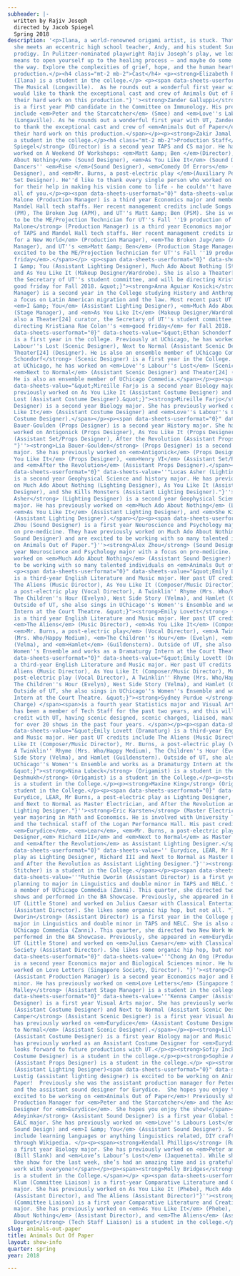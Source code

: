 ```yaml
---
subheader: |-
  written by Rajiv Joseph
  directed by Jacob Spiegel
  Spring 2018
description: '<p>Ilana, a world-renowned origami artist, is stuck. That is, until
  she meets an eccentric high school teacher, Andy, and his student Suresh, an origami
  prodigy. In Pulitzer-nominated playwright Rajiv Joseph’s play, we learn what it
  means to open yourself up to the healing process – and maybe do some folding along
  the way. Explore the complexities of grief, hope, and the human heart in this cathartic
  production.</p><h4 class="mt-2 mb-2">Cast</h4> <p><strong>Elizabeth Price</strong>
  (Ilana) is a student in the college.</p> <p><span data-sheets-userformat="0}" data-sheets-value=''
  The Musical (Longaville).  As he rounds out a wonderful first year with UT, Zander
  would like to thank the exceptional cast and crew of Animals Out of Paper for all
  their hard work on this production."}''><strong>Zander Galluppi</strong> (Andy)
  is a first year PhD candidate in the Committee on Immunology. His previous UT credits
  include <em>Peter and the Starcatcher</em> (Smee) and <em>Love''s Labour''s Lost</em>
  (Longaville). As he rounds out a wonderful first year with UT, Zander would like
  to thank the exceptional cast and crew of <em>Animals Out of Paper</em> for all
  their hard work on this production.</span></p><p><strong>Zakir Jamal </strong>(Suresh) is
  a student in the college.</p><h4 class="mt-2 mb-2">Production Staff</h4> <p><strong>Jacob
  Spiegel</strong> (Director) is a second year TAPS and CS major. He has previously
  worked on A Weekend Of Workshops: <em>Matt &amp; Ben </em>(Director), <em>Much Ado
  About Nothing</em> (Sound Designer), <em>As You Like It</em> (Sound Designer), UC
  Dancers'' <em>Rise </em>(Sound Designer), <em>Comedy Of Errors</em> (Assistant Sound
  Designer), and <em>Mr. Burns, a post-electric play </em>(Auxiliary Percussionist/Assistant
  Set Designer). He''d like to thank every single person who worked on this production
  for their help in making his vision come to life - he couldn''t have done it without
  all of you.</p><p><span data-sheets-userformat="0}" data-sheets-value="&quot;Olivia
  Malone (Production Manager) is a third year Economics major and member of TAPS and
  Mandel Hall tech staffs. Her recent management credits include Songs for a New World
  (PM), The Broken Jug (APM), and UT''s Matt &amp; Ben (PSM). She is very excited
  to be the ME/Projection Technician for UT''s Fall ''19 production of good friday.&quot;}"><strong>Olivia
  Malone</strong> (Production Manager) is a third year Economics major and member
  of TAPS and Mandel Hall tech staffs. Her recent management credits include <em>Songs
  for a New World</em> (Production Manager), <em>The Broken Jug</em> (Assistant Production
  Manager), and UT''s <em>Matt &amp; Ben</em> (Production Stage Manager). She is very
  excited to be the ME/Projection Technician for UT''s Fall ''19 production of <em>good
  friday</em>.</span></p> <p><span data-sheets-userformat="0}" data-sheets-value="
  I &amp; You (Assistant Lighting Designer), Much Ado About Nothing (Stage Manager),
  and As You Like It (Makeup Designer/Wardrobe). She is also a Theater[24] curator,
  the Secretary of UT''s student committee, and will be directing Kristiana Rae Colon''s
  good friday for Fall 2018. &quot;}"><strong>Anna Aguiar Kosicki</strong> (Stage
  Manager) is a second year in the College studying History and Anthropology with
  a focus on Latin American migration and the law. Most recent past UT credits include:
  <em>I &amp; You</em> (Assistant Lighting Designer), <em>Much Ado About Nothing</em>
  (Stage Manager), and <em>As You Like It</em> (Makeup Designer/Wardrobe). She is
  also a Theater[24] curator, the Secretary of UT''s student committee, and will be
  directing Kristiana Rae Colon''s <em>good friday</em> for Fall 2018. </span></p><p><span
  data-sheets-userformat="0}" data-sheets-value="&quot;Ethan Schondorf (Scenic Designer)
  is a first year in the college. Previously at UChicago, he has worked on Love''s
  Labour''s Lost (Scenic Designer), Next to Normal (Assistant Scenic Designer) and
  Theater[24] (Designer). He is also an ensemble member of UChicago Commedia.&quot;}"><strong>Ethan
  Schondorf</strong> (Scenic Designer) is a first year in the College. Previously
  at UChicago, he has worked on <em>Love''s Labour''s Lost</em> (Scenic Designer),
  <em>Next to Normal</em> (Assistant Scenic Designer) and Theater[24] (Designer).
  He is also an ensemble member of UChicago Commedia.</span></p><p><span data-sheets-userformat="0}"
  data-sheets-value="&quot;Mireille Farjo is a second year Biology major. She has
  previously worked on As You Like It (Assistant Costume Designer) and Love''s Labour''s
  Lost (Assistant Costume Designer).&quot;}"><strong>Mireille Farjo</strong> (Costume
  Designer) is a second year Biology major. She has previously worked on<em> As You
  Like It</em> (Assistant Costume Designer) and <em>Love''s Labour''s Lost</em> (Assistant
  Costume Designer).</span></p><p><span data-sheets-userformat="0}" data-sheets-value=''"Lia
  Bauer-Goulden (Props Designer) is a second year History major. She has previously
  worked on Antigonick (Props Designer), As You Like It (Props Designer), Henry VI
  (Assistant Set/Props Designer), After the Revolution (Assistant Props Designer).
  "}''><strong>Lia Bauer-Goulden</strong> (Props Designer) is a second year History
  major. She has previously worked on <em>Antigonick</em> (Props Designer), <em>As
  You Like It</em> (Props Designer), <em>Henry VI</em> (Assistant Set/Props Designer),
  and <em>After the Revolution</em> (Assistant Props Designer).</span></p><p><span
  data-sheets-userformat="0}" data-sheets-value=''"Lucas Asher (Lighting Designer)
  is a second year Geophysical Science and history major. He has previously worked
  on Much Ado About Nothing (Lighting Designer), As You Like It (Assistant Lighting
  Designer), and She Kills Monsters (Assistant Lighting Designer)."}''><strong>Lucas
  Asher</strong> (Lighting Designer) is a second year Geophysical Science and History
  major. He has previously worked on <em>Much Ado About Nothing</em> (Lighting Designer),
  <em>As You Like It</em> (Assistant Lighting Designer), and <em>She Kills Monsters</em>
  (Assistant Lighting Designer).</span></p><p><span data-sheets-userformat="0}" data-sheets-value=''"Alex
  Zhou (Sound Designer) is a first year Neuroscience and Psychology major with a focus
  on pre-medicine. They have previously worked on Much Ado About Nothing (Assistant
  Sound Designer) and are excited to be working with so many talented individuals
  on Animals Out of Paper."}''><strong>Alex Zhou</strong> (Sound Designer) is a first
  year Neuroscience and Psychology major with a focus on pre-medicine. They have previously
  worked on <em>Much Ado About Nothing</em> (Assistant Sound Designer) and are excited
  to be working with so many talented individuals on <em>Animals Out of Paper</em>.</span></p>
  <p><span data-sheets-userformat="0}" data-sheets-value="&quot;Emily Lovett (Dramaturg)
  is a third-year English Literature and Music major. Her past UT credits include
  The Aliens (Music Director), As You Like It (Composer/Music Director), Mr. Burns,
  a post-electric play (Vocal Director), A Twinklin'' Rhyme (Mrs. Who/Happy Medium),
  The Children''s Hour (Evelyn), West Side Story (Velma), and Hamlet (Guildenstern).
  Outside of UT, she also sings in UChicago''s Women''s Ensemble and works as a Dramaturgy
  Intern at the Court Theatre. &quot;}"><strong>Emily Lovett</strong> (Dramaturg)
  is a third year English Literature and Music major. Her past UT credits include
  <em>The Aliens</em> (Music Director), <em>As You Like It</em> (Composer/Music Director),
  <em>Mr. Burns, a post-electric play</em> (Vocal Director), <em>A Twinklin'' Rhyme</em>
  (Mrs. Who/Happy Medium), <em>The Children''s Hour</em> (Evelyn), <em>West Side Story</em>
  (Velma), and <em>Hamlet</em> (Guildenstern). Outside of UT, she also sings in UChicago''s
  Women''s Ensemble and works as a Dramaturgy Intern at the Court Theatre. </span></p><p><span
  data-sheets-userformat="0}" data-sheets-value="&quot;Emily Lovett (Dramaturg) is
  a third-year English Literature and Music major. Her past UT credits include The
  Aliens (Music Director), As You Like It (Composer/Music Director), Mr. Burns, a
  post-electric play (Vocal Director), A Twinklin'' Rhyme (Mrs. Who/Happy Medium),
  The Children''s Hour (Evelyn), West Side Story (Velma), and Hamlet (Guildenstern).
  Outside of UT, she also sings in UChicago''s Women''s Ensemble and works as a Dramaturgy
  Intern at the Court Theatre. &quot;}"><strong>Sydney Purdue </strong>(Origamist/Scenic
  Charge) </span><span>is a fourth year Statistics major and Visual Arts minor. She
  has been a member of Tech Staff for the past two years, and this will be her last
  credit with UT, having scenic designed, scenic charged, liaised, managed, and assisted
  for over 20 shows in the past four years. </span></p><p><span data-sheets-userformat="0}"
  data-sheets-value="&quot;Emily Lovett (Dramaturg) is a third-year English Literature
  and Music major. Her past UT credits include The Aliens (Music Director), As You
  Like It (Composer/Music Director), Mr. Burns, a post-electric play (Vocal Director),
  A Twinklin'' Rhyme (Mrs. Who/Happy Medium), The Children''s Hour (Evelyn), West
  Side Story (Velma), and Hamlet (Guildenstern). Outside of UT, she also sings in
  UChicago''s Women''s Ensemble and works as a Dramaturgy Intern at the Court Theatre.
  &quot;}"><strong>Nina Lubeck</strong> (Origamist) is a student in the College.</span></p><p><strong>Aware
  Deshmukh</strong> (Origamist) is a student in the College.</p><p><strong>Lisa Lin</strong> (Origamist)
  is a student in the College.</p><p><strong>Maxine King</strong> (Origamist) is a
  student in the College.</p><p><span data-sheets-userformat="0}" data-sheets-value=''
  Eurydice, LEAR, Mr Burns, a post-electric play as Lighting Designer, Richard III
  and Next to Normal as Master Electrician, and After the Revolution as Assistant
  Lighting Designer."}''><strong>Eric Karsten</strong> (Master Electrician) is a second
  year majoring in Math and Economics. He is involved with University Theater, Oeconomica,
  and the technical staff of the Logan Performance Hall. His past credits include:
  <em>Eurydice</em>, <em>Lear</em>, <em>Mr. Burns, a post-electric play</em> as Lighting
  Designer,<em> Richard III</em> and <em>Next to Normal</em> as Master Electrician,
  and <em>After the Revolution</em> as Assistant Lighting Designer.</span></p><p><span
  data-sheets-userformat="0}" data-sheets-value='' Eurydice, LEAR, Mr Burns, a post-electric
  play as Lighting Designer, Richard III and Next to Normal as Master Electrician,
  and After the Revolution as Assistant Lighting Designer."}''><strong>Ezra Feldman </strong>(Drop
  Stitcher) is a student in the College.</span></p><p><span data-sheets-userformat="0}"
  data-sheets-value=''"Ruthie Dworin (Assistant Director) is a first year in the college
  planning to major in Linguistics and double minor in TAPS and NELC. She is also
  a member of UChicago Commedia (Zanni). This quarter, she directed two New Work Week
  shows and performed in the BA Showcase. Previously, she appeared in Eurydice with
  UT (Little Stone) and worked on Julius Caesar with Classical Entertainment Society
  (Assistant Director). She likes some organic hip hop, but not all. "}''><strong>Ruthie
  Dworin</strong> (Assistant Director) is a first year in the College planning to
  major in Linguistics and double minor in TAPS and NELC. She is also a member of
  UChicago Commedia (Zanni). This quarter, she directed two New Work Week shows and
  performed in the BA Showcase. Previously, she appeared in <em>Eurydice</em> with
  UT (Little Stone) and worked on <em>Julius Caesar</em> with Classical Entertainment
  Society (Assistant Director). She likes some organic hip hop, but not all. </span></p><p><span
  data-sheets-userformat="0}" data-sheets-value=''"Chong An Ong (Production Manager)
  is a second year Economics major and Biological Sciences minor. He has previously
  worked on Love Letters (Singapore Society, Director). "}''><strong>Chong An Ong</strong>
  (Assistant Production Manager) is a second year Economics major and Biological Sciences
  minor. He has previously worked on <em>Love Letters</em> (Singapore Society, Director). </span></p><p><strong>Helen
  Malley</strong> (Assistant Stage Manager) is a student in the college.</p><p><span
  data-sheets-userformat="0}" data-sheets-value=''"Kenna Camper (Assistant Scenic
  Designer) is a first year Visual Arts major. She has previously worked on Eurydice
  (Assistant Costume Designer) and Next to Normal (Assistant Scenic Designer)"}''><strong>Kenna
  Camper</strong> (Assistant Scenic Designer) is a first year Visual Arts major. She
  has previously worked on <em>Eurydice</em> (Assistant Costume Designer) and <em>Next
  to Normal</em> (Assistant Scenic Designer).</span></p><p><strong>Lillian Hermes</strong>
  (Assistant Costume Designer) is a first year Biology major and Music minor. She
  has previously worked as an Assistant Costume Designer for <em>Eurydice</em>. She
  looks forward to future productions with UT.</p><p><strong>Sofiy Inck</strong> (Assistant
  Costume Designer) is a student in the college.</p><p><strong>Sophie Allen</strong>
  (Assistant Props Designer) is a student in the college.</p> <p><strong>Nicola Lustig</strong>
  (Assistant Lighting Designer)<span data-sheets-userformat="0}" data-sheets-value=''"Nicola
  Lustig (assistant lighting designer) is excited to be working on Animals Out of
  Paper!  Previously she was the assistant production manager for Peter and the Starcatcher
  and the assistant sound designer for Eurydice.  She hopes you enjoy the show!"}''> is
  excited to be working on <em>Animals Out of Paper</em>! Previously she was the Assistant
  Production Manager for <em>Peter and the Starcatcher</em> and the Assistant Sound
  Designer for <em>Eurydice</em>. She hopes you enjoy the show!</span></p><p><strong>Jemima
  Adeyinka</strong> (Assistant Sound Designer) is a first year Global Studies and
  EALC major. She has previously worked on <em>Love''s Labours Lost</em> (Assistant
  Sound Design) and <em>I &amp; You</em> (Assistant Sound Designer). Some of her interests
  include learning languages or anything linguistics related, DIY crafts, and scrolling
  through Wikipedia. </p><p><span><strong>Kendall Phillips</strong> (Run Crew) is
  a first year Biology major. She has previously worked on <em>Peter and the Starcatcher</em>
  (Bill Slank) and <em>Love’s Labour’s Lost</em> (Jaquenetta). While she only joined
  the show for the last week, she’s had an amazing time and is grateful to get to
  work with everyone!</span></p><p><span><strong>Molly Bridges</strong> (Run Crew)
  is a student in the College.</span></p> <p><span data-sheets-userformat="0}" data-sheets-value=''"Caitlyn
  Klum (Committee Liaison) is a first-year Comparative Literature and Creative Writing
  major. She has previously worked on As You Like It (Phebe), Much Ado About Nothing
  (Assistant Director), and The Aliens (Assistant Director)"}''><strong>Caitlyn Klum</strong>
  (Committee Liaison) is a first year Comparative Literature and Creative Writing
  major. She has previously worked on <em>As You Like It</em> (Phebe), <em>Much Ado
  About Nothing</em> (Assistant Director), and <em>The Aliens</em> (Assistant Director)</span></p><p><strong>Theodore
  Bourget</strong> (Tech Staff Liaison) is a student in the college.</p>'
slug: animals-out-paper
title: Animals Out Of Paper
layout: show-info
quarter: spring
year: 2018

---
```

